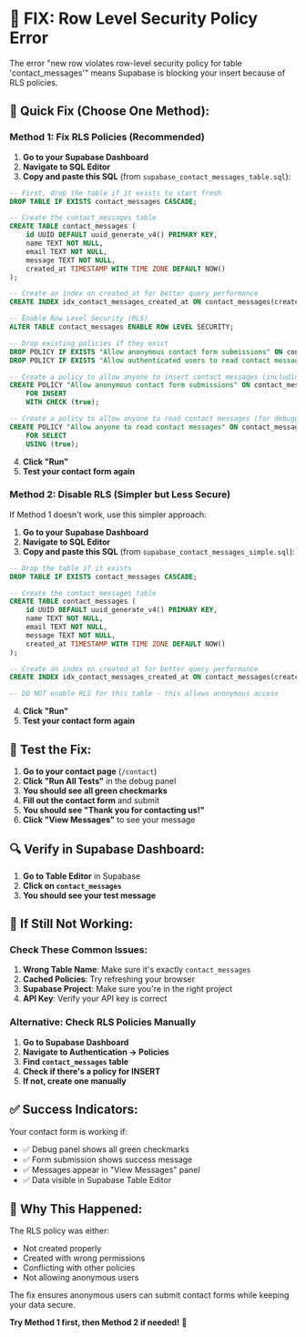 # 🚨 FIX: Row Level Security Policy Error

The error "new row violates row-level security policy for table 'contact_messages'" means Supabase is blocking your insert because of RLS policies.

## 🔧 **Quick Fix (Choose One Method):**

### **Method 1: Fix RLS Policies (Recommended)**

1. **Go to your Supabase Dashboard**
2. **Navigate to SQL Editor**
3. **Copy and paste this SQL** (from `supabase_contact_messages_table.sql`):

```sql
-- First, drop the table if it exists to start fresh
DROP TABLE IF EXISTS contact_messages CASCADE;

-- Create the contact_messages table
CREATE TABLE contact_messages (
    id UUID DEFAULT uuid_generate_v4() PRIMARY KEY,
    name TEXT NOT NULL,
    email TEXT NOT NULL,
    message TEXT NOT NULL,
    created_at TIMESTAMP WITH TIME ZONE DEFAULT NOW()
);

-- Create an index on created_at for better query performance
CREATE INDEX idx_contact_messages_created_at ON contact_messages(created_at);

-- Enable Row Level Security (RLS)
ALTER TABLE contact_messages ENABLE ROW LEVEL SECURITY;

-- Drop existing policies if they exist
DROP POLICY IF EXISTS "Allow anonymous contact form submissions" ON contact_messages;
DROP POLICY IF EXISTS "Allow authenticated users to read contact messages" ON contact_messages;

-- Create a policy to allow anyone to insert contact messages (including anonymous users)
CREATE POLICY "Allow anonymous contact form submissions" ON contact_messages
    FOR INSERT 
    WITH CHECK (true);

-- Create a policy to allow anyone to read contact messages (for debugging)
CREATE POLICY "Allow anyone to read contact messages" ON contact_messages
    FOR SELECT 
    USING (true);
```

4. **Click "Run"**
5. **Test your contact form again**

### **Method 2: Disable RLS (Simpler but Less Secure)**

If Method 1 doesn't work, use this simpler approach:

1. **Go to your Supabase Dashboard**
2. **Navigate to SQL Editor**
3. **Copy and paste this SQL** (from `supabase_contact_messages_simple.sql`):

```sql
-- Drop the table if it exists
DROP TABLE IF EXISTS contact_messages CASCADE;

-- Create the contact_messages table
CREATE TABLE contact_messages (
    id UUID DEFAULT uuid_generate_v4() PRIMARY KEY,
    name TEXT NOT NULL,
    email TEXT NOT NULL,
    message TEXT NOT NULL,
    created_at TIMESTAMP WITH TIME ZONE DEFAULT NOW()
);

-- Create an index on created_at for better query performance
CREATE INDEX idx_contact_messages_created_at ON contact_messages(created_at);

-- DO NOT enable RLS for this table - this allows anonymous access
```

4. **Click "Run"**
5. **Test your contact form again**

## 🧪 **Test the Fix:**

1. **Go to your contact page** (`/contact`)
2. **Click "Run All Tests"** in the debug panel
3. **You should see all green checkmarks**
4. **Fill out the contact form** and submit
5. **You should see "Thank you for contacting us!"**
6. **Click "View Messages"** to see your message

## 🔍 **Verify in Supabase Dashboard:**

1. **Go to Table Editor** in Supabase
2. **Click on `contact_messages`**
3. **You should see your test message**

## 🚨 **If Still Not Working:**

### **Check These Common Issues:**

1. **Wrong Table Name**: Make sure it's exactly `contact_messages`
2. **Cached Policies**: Try refreshing your browser
3. **Supabase Project**: Make sure you're in the right project
4. **API Key**: Verify your API key is correct

### **Alternative: Check RLS Policies Manually**

1. **Go to Supabase Dashboard**
2. **Navigate to Authentication → Policies**
3. **Find `contact_messages` table**
4. **Check if there's a policy for INSERT**
5. **If not, create one manually**

## ✅ **Success Indicators:**

Your contact form is working if:
- ✅ Debug panel shows all green checkmarks
- ✅ Form submission shows success message
- ✅ Messages appear in "View Messages" panel
- ✅ Data visible in Supabase Table Editor

## 🎯 **Why This Happened:**

The RLS policy was either:
- Not created properly
- Created with wrong permissions
- Conflicting with other policies
- Not allowing anonymous users

The fix ensures anonymous users can submit contact forms while keeping your data secure.

**Try Method 1 first, then Method 2 if needed!** 🚀





